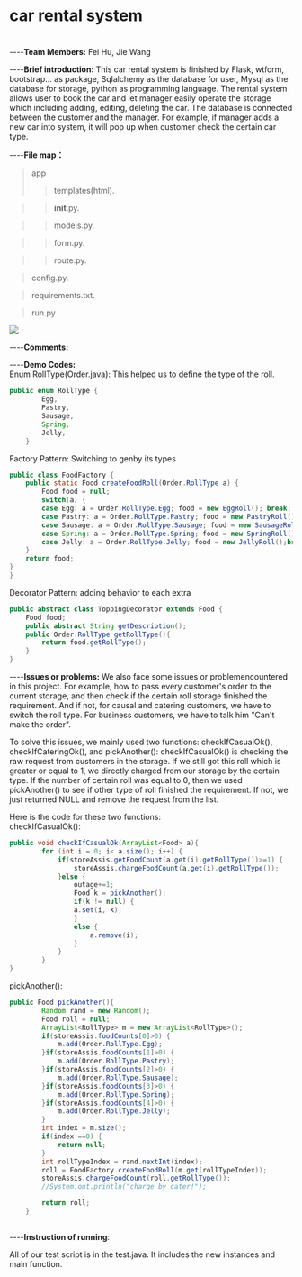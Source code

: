 # car rental system

#
----**Team Members:** Fei Hu, Jie Wang

----**Brief introduction:** This car rental system is finished by Flask, wtform, bootstrap... as package, Sqlalchemy as the database for user, Mysql as the database for storage, python as programming language. The rental system allows user to book the car and let manager easily operate the storage which including adding, editing, deleting the car. The database is connected between the customer and the manager. For example, if manager adds a new car into system, it will pop up when customer check the certain car type.  

----**File map：**
> app
>> templates(html). 

>> __init__.py. 

>> models.py. 

>> form.py. 

>> route.py. 

> config.py. 

> requirements.txt. 

> run.py  


![](/gif/test.gif)



----**Comments:**




----**Demo Codes:**  
Enum RollType(Order.java): This helped us to define the type of the roll.
```java
public enum RollType {
		Egg,
		Pastry,
		Sausage,
		Spring,
		Jelly,
	}
```
Factory Pattern: Switching to genby its types
```java
public class FoodFactory {
	public static Food createFoodRoll(Order.RollType a) {
		Food food = null;
		switch(a) {
		case Egg: a = Order.RollType.Egg; food = new EggRoll(); break;
		case Pastry: a = Order.RollType.Pastry; food = new PastryRoll(); break;
		case Sausage: a = Order.RollType.Sausage; food = new SausageRoll();break;
		case Spring: a = Order.RollType.Spring; food = new SpringRoll();break;
		case Jelly: a = Order.RollType.Jelly; food = new JellyRoll();break;
	}
	return food;
}
}
```  
Decorator Pattern: adding behavior to each extra
```java
public abstract class ToppingDecorator extends Food {
	Food food;
	public abstract String getDescription();
	public Order.RollType getRollType(){
		return food.getRollType();
	}
}
```

----**Issues or problems:**
We also face some issues or problemencountered in this project. For example, how to pass every customer's order to the current storage, and then check if the certain roll storage finished the requirement. And if not, for causal and catering customers, we have to switch the roll type. For business customers, we have to talk him "Can't make the order".  

To solve this issues, we mainly used two functions: checkIfCasualOk(), checkIfCateringOk(), and pickAnother():
checkIfCasualOk() is checking the raw request from customers in the storage. If we still got this roll which is greater or equal to 1, we directly charged from our storage by the certain type. If the number of certain roll was equal to 0, then we used pickAnother() to see if other type of roll finished the requirement. If not, we just returned NULL and remove the request from the list.  

Here is the code for these two functions:  
checkIfCasualOk():  
```java
public void checkIfCasualOk(ArrayList<Food> a){
		for (int i = 0; i< a.size(); i++) {
			if(storeAssis.getFoodCount(a.get(i).getRollType())>=1) {
				storeAssis.chargeFoodCount(a.get(i).getRollType());
			}else {
				outage+=1;
				Food k = pickAnother();
				if(k != null) {
				a.set(i, k);
				}
				else {
					a.remove(i);
				}
			}
		}
}
```
pickAnother():  
```java
public Food pickAnother(){
		Random rand = new Random();
		Food roll = null;
		ArrayList<RollType> m = new ArrayList<RollType>();
		if(storeAssis.foodCounts[0]>0) {
			m.add(Order.RollType.Egg);
		}if(storeAssis.foodCounts[1]>0) {
			m.add(Order.RollType.Pastry);
		}if(storeAssis.foodCounts[2]>0) {
			m.add(Order.RollType.Sausage);
		}if(storeAssis.foodCounts[3]>0) {
			m.add(Order.RollType.Spring);
		}if(storeAssis.foodCounts[4]>0) {
			m.add(Order.RollType.Jelly);
		}
		int index = m.size();
		if(index ==0) {
			return null;
		}
		int rollTypeIndex = rand.nextInt(index);
		roll = FoodFactory.createFoodRoll(m.get(rollTypeIndex));
		storeAssis.chargeFoodCount(roll.getRollType());
		//System.out.println("charge by cater!");

		return roll;
	}
	
```
----**Instruction of running**:  

All of our test script is in the test.java. It includes the new instances and main function. 


